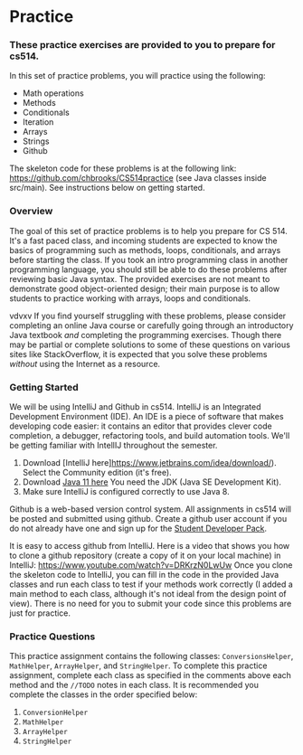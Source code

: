 Practice
========

### These practice exercises are provided to you to prepare for cs514.

In this set of practice problems, you will practice using the following:

- Math operations
- Methods
- Conditionals
- Iteration
- Arrays
- Strings
- Github

The skeleton code for these problems is at the following link: https://github.com/chbrooks/CS514practice (see Java classes inside src/main). See instructions below on getting started.

### Overview

The goal of this set of practice problems is to help you prepare for CS 514. It's a fast paced class, and incoming students are expected to know the basics of programming such as methods, loops, conditionals, and arrays before starting the class. If you took an intro programming class in another programming language, you should still be able to do these problems after reviewing basic Java syntax. The provided exercises are not meant to demonstrate good object-oriented design; their main purpose is to allow students to practice working with arrays, loops and conditionals. 



vdvxv
If you find yourself struggling with these problems, please consider completing an online Java course or carefully going through an introductory Java textbook *and* completing the programming exercises. Though there may be partial or complete solutions to some of these questions on various sites like StackOverflow, it is expected that you solve these problems *without* using the Internet as a resource. 

### Getting Started
We will be using IntelliJ and Github in cs514.
IntelliJ is an Integrated Development Environment (IDE). An IDE is a piece of software that makes developing code easier: it contains an editor that provides clever code completion,  a debugger, refactoring tools, and build automation tools. We'll be getting familiar with IntellIJ throughout the semester.

1. Download [IntelliJ here]https://www.jetbrains.com/idea/download/). Select the Community edition (it's free).
2. Download [Java 11 here](https://www.oracle.com/java/technologies/downloads/#java11) You need the JDK (Java SE Development Kit).
3. Make sure IntelliJ  is configured correctly to use Java 8.

Github is a web-based version control system.  All assignments in cs514 will be posted and submitted using github. Create a github user account if you do not already have one and sign up for the [Student Developer Pack](https://education.github.com/pack).

It is easy to access github from IntelliJ. Here is a video that shows you how to clone a github repository (create a copy of it on your local machine) in IntelliJ: https://www.youtube.com/watch?v=DRKrzN0LwUw
Once you clone the skeleton code to IntelliJ, you can fill in the code in the provided Java classes and run each class to test if your methods work correctly (I added a main method to each class, although it's not ideal from the design point of view). There is no need for you to submit your code since this problems are just for practice.

### Practice Questions

This practice assignment contains the following classes: `ConversionsHelper`, `MathHelper`, `ArrayHelper`, and `StringHelper`. 
To complete this practice assignment, complete each class as specified in the comments above each method and the `//TODO` notes in each class. It is recommended you complete the classes in the order specified below:

1. `ConversionHelper`
2. `MathHelper`
3. `ArrayHelper`
4. `StringHelper`
